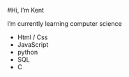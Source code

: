 #Hi, I’m Kent

I’m currently learning computer science

- Html / Css
- JavaScript
- python
- SQL
- C 